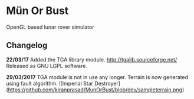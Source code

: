 # Mün Or Bust
OpenGL based lunar rover simulator

## Changelog

**22/03/17** 
Added the TGA library module.
http://tgalib.sourceforge.net/
Released as GNU LGPL software.

**29/03/2017**
TGA module is not in use any longer.
Terrain is now generated using fault algorithm.
![Imperial Star Destroyer] (https://github.com/kiranprasad/MunOrBust/blob/dev/sampleterrain.png)
